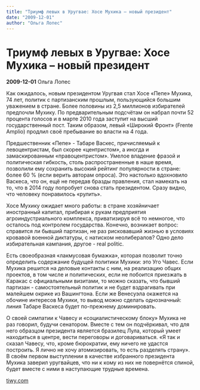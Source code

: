 ```yaml
---
title: "Триумф левых в Уругвае: Хосе Мухика – новый президент"
date: "2009-12-01"
author: "Ольга Лопес"
---
```


# Триумф левых в Уругвае: Хосе Мухика – новый президент

**2009-12-01** Ольга Лопес

Как ожидалось, новым президентом Уругвая стал Хосе «Пепе» Мухика, 74 лет, политик с партизанским прошлым, пользующийся большим уважением в стране. Более половины из 2,5 миллионов избирателей предпочли Мухику. По предварительным подсчётам он набрал почти 52 процента голосов и в марте 2010 года заступит на высший государственный пост. Таким образом, левый «Широкий Фронт» (Frente Amplio) продлил своё пребывание во власти на 4 года.

Предшественник «Пепе» - Табаре Васкес, причисляемый к левоцентристам, был скорее «центристом», а иногда и замаскированным «правоцентристом». Умелое владение фразой и политическая гибкость, столь распространенные в наше время, позволили ему сохранить высокий рейтинг популярности в стране: более 60 % (если верить авторам опроса). Это настолько вдохновило Васкеса, что он, ещё не передав бразды правления, стал намекать на то, что в 2014 году попробует снова стать президентом. Сразу видно, что человеку понравилось «рулить».

Хосе Мухику ожидает много работы: в стране хозяйничает иностранный капитал, прибирая к рукам предприятия агроиндустриального комплекса, приватизируя всё то немногое, что осталось под контролем государства. Конечно, возникает вопрос: справится ли бывший партизан, не раз рисковавший жизнью в условиях кровавой военной диктатуры, с натиском неолибералов? Одно дело избирательная кампания, другое - real politic.

Есть своеобразная «лакмусовая бумажка», которая позволит точно определить содержание будущей политики Мухики: это Уго Чавес. Если Мухика решится на деловые контакты с ним, на реализацию общих проектов, в том числе и политических, если не побоится приезжать в Каракас с официальными визитами, то можно сказать, что бывший партизан - самостоятельный политик и не будет вздрагивать при малейшем окрике из Вашингтона. Если же Венесуэла окажется на обочине интересов Мухики, то вывод можно сделать однозначный: линия Табаре Васкеса будет по-прежнему доминировать.

О своей симпатии к Чавесу и «социалистическому блоку» Мухика не раз говорил, будучи сенатором. Вместе с тем он подчёркивал, что для него образцом президента является бразилец Лула, который умеет находиться в центре, вести переговоры и договариваться. «Я так и сказал Чавесу, что, кроме бюрократии, ему ничего не удастся построить. Я лично не хочу атомизировать, то есть разделять страну». В своём первом выступлении в качестве избранного президента Мухика заверил уругвайцев, что ни к кому из них не повернётся спиной, будет вместе с ними в наступающие трудные времена.

[tiwy.com](http://tiwy.com/leer.phtml?id=4721)